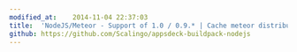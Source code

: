 ```yaml
---
modified_at:	2014-11-04 22:37:03
title:	'NodeJS/Meteor - Support of 1.0 / 0.9.* | Cache meteor distribution'
github: https://github.com/Scalingo/appsdeck-buildpack-nodejs
---
```


